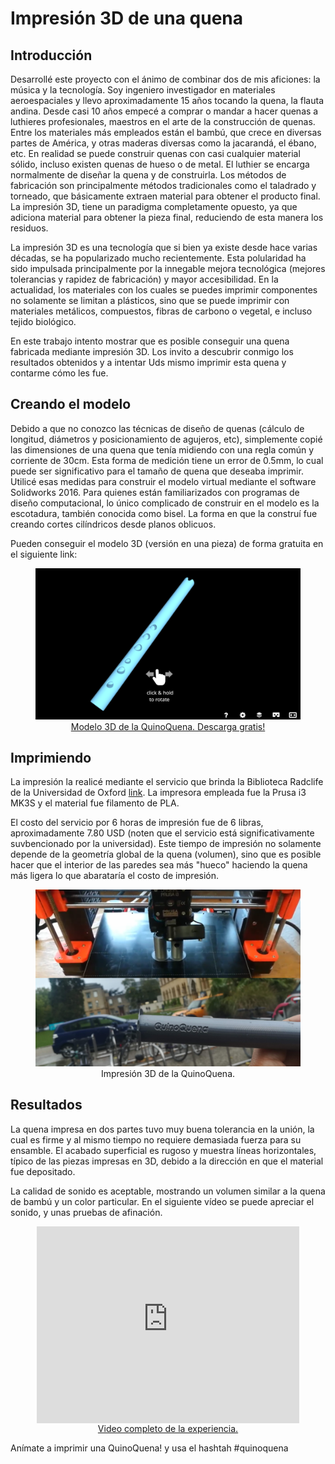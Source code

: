 # Impresión 3D de una quena

## Introducción

Desarrollé este proyecto con el ánimo de combinar dos de mis aficiones: la música y la tecnología. Soy ingeniero investigador en materiales aeroespaciales y llevo aproximadamente 15 años tocando la quena, la flauta andina. Desde casi 10 años empecé a comprar o mandar a hacer quenas a luthieres profesionales, maestros en el arte de la construcción de quenas. Entre los materiales más empleados están el bambú, que crece en diversas partes de América, y otras maderas diversas como la jacarandá, el ébano, etc. En realidad se puede construir quenas con casi cualquier material sólido, incluso existen quenas de hueso o de metal. El luthier se encarga normalmente de diseñar la quena y de construirla. Los métodos de fabricación son principalmente métodos tradicionales como el taladrado y torneado, que básicamente extraen material para obtener el producto final. La impresión 3D, tiene un paradigma completamente opuesto, ya que adiciona material para obtener la pieza final, reduciendo de esta manera los residuos.

La impresión 3D es una tecnología que si bien ya existe desde hace varias décadas, se ha popularizado mucho recientemente. Esta polularidad ha sido impulsada principalmente por la innegable mejora tecnológica (mejores tolerancias y rapidez de fabricación) y mayor accesibilidad. En la actualidad, los materiales con los cuales se puedes imprimir componentes no solamente se limitan a plásticos, sino que se puede imprimir con materiales metálicos, compuestos, fibras de carbono o vegetal, e incluso tejido biológico.

En este trabajo intento mostrar que  es posible conseguir una quena fabricada mediante impresión 3D. Los invito a descubrir conmigo los resultados obtenidos y a intentar Uds mismo imprimir esta quena y contarme cómo les fue.

## Creando el modelo

Debido a que no conozco las técnicas de diseño de quenas (cálculo de longitud, diámetros y posicionamiento de agujeros, etc), simplemente copié las dimensiones de una quena que tenía midiendo con una regla común y corriente de 30cm. Esta forma de medición tiene un error de 0.5mm, lo cual puede ser significativo para el tamaño de quena que deseaba imprimir.
Utilicé esas medidas para construir el modelo virtual mediante el software Solidworks 2016. Para quienes están familiarizados con programas de diseño computacional, lo único complicado de construir en el modelo es la escotadura, también conocida como bisel. La forma en que la construí fue creando cortes cilíndricos desde planos oblicuos.

Pueden conseguir el modelo 3D (versión en una pieza) de forma gratuita en el siguiente link:

<a href="https://skfb.ly/6PY88" target="_blank" rel="noopener norefferer">
<figure align="center">
  <img src="Post3DprintedModel.png" alt="Descarga gratis">
  <div align="center">Modelo 3D de la QuinoQuena. Descarga gratis! </div>
</figure>
</a>

## Imprimiendo
La impresión la realicé mediante el servicio que brinda la Biblioteca Radclife de la Universidad de Oxford [link](https://libguides.bodleian.ox.ac.uk/3dprintingscanning). La impresora empleada fue la Prusa i3 MK3S y el material fue filamento de PLA.

El costo del servicio por 6 horas de impresión fue de 6 libras, aproximadamente 7.80 USD (noten que el servicio está significativamente suvbencionado por la universidad). Este tiempo de impresión no solamente depende de la geometría global de la quena (volumen), sino que es posible hacer que el interior de las paredes sea más "hueco" haciendo la quena más ligera lo que abarataría el costo de impresión.

<figure align="center">
  <img src="Post3DPrintQuenaProcess.png" alt="Impresión 3D de una quena"/>
  <div align="center">Impresión 3D de la QuinoQuena. </div>
</figure>

## Resultados

La quena impresa en dos partes tuvo muy buena tolerancia en la unión, la cual es firme y al mismo tiempo no requiere demasiada fuerza para su ensamble. El acabado superficial es rugoso y muestra líneas horizontales, típico de las piezas impresas en 3D, debido a la dirección en que el material fue depositado.

La calidad de sonido es aceptable, mostrando un volumen similar a la quena de bambú y un color particular. En el siguiente vídeo se puede apreciar el sonido, y unas pruebas de afinación.
<div align="center">
  <iframe width="420" height="315" align="center" frameBorder="0"
  src="https://www.youtube.com/embed/CGCw1c76_8E">
  </iframe> 
  <br/> <a href="https://www.youtube.com/embed/CGCw1c76_8E" target="_blank" rel="noopener norefferer"> Video completo de la experiencia. </a>
</div>

Anímate a imprimir una QuinoQuena! y usa el hashtah #quinoquena
